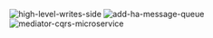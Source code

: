 ![high-level-writes-side](https://github.com/user-attachments/assets/36e6aa84-b2dc-44e8-abd8-10d75f428bb6)
![add-ha-message-queue](https://github.com/user-attachments/assets/5a6ac39d-e37e-4d8b-8b0a-8cea4cd83638)
![mediator-cqrs-microservice](https://github.com/user-attachments/assets/682248f9-a336-4046-af89-3e0cb596bf44)
